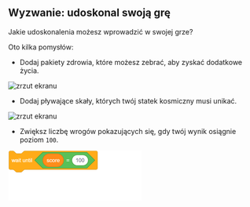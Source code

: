 ## Wyzwanie: udoskonal swoją grę

Jakie udoskonalenia możesz wprowadzić w swojej grze?

Oto kilka pomysłów:

+ Dodaj pakiety zdrowia, które możesz zebrać, aby zyskać dodatkowe życia.

![zrzut ekranu](images/invaders-aid.png)

+ Dodaj pływające skały, których twój statek kosmiczny musi unikać.

![zrzut ekranu](images/invaders-rocks.png)

+ Zwiększ liczbę wrogów pokazujących się, gdy twój wynik osiągnie poziom `100`.

![blocks_1546522852_9177506](images/blocks_1546522852_9177506.png)